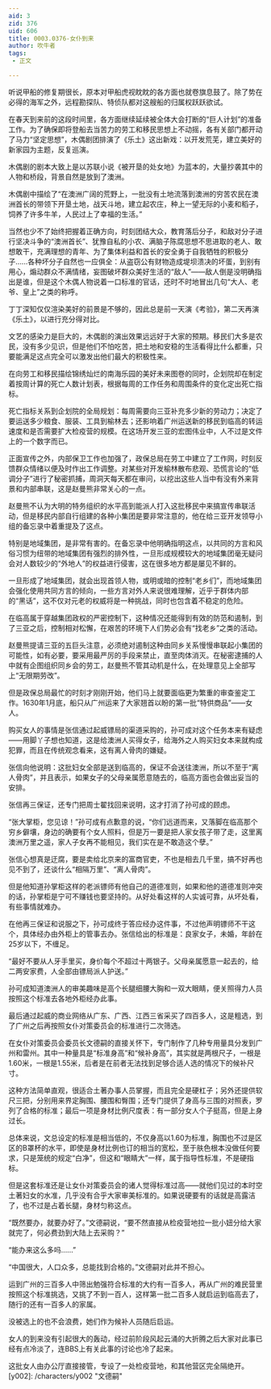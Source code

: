 ```yaml
---
aid: 3
zid: 376
uid: 606
title: 0003.0376-女仆到来
author: 吹牛者
tags: 
 - 正文

---
```




  听说甲船的修复期很长，原本对甲船虎视眈眈的各方面也就卷旗息鼓了。除了势在必得的海军之外，远程勘探队、特侦队都对这艘船的归属权跃跃欲试。

  在春天到来前的这段时间里，各方面继续延续被全体大会打断的“巨人计划”的准备工作。为了确保即将登船去当苦力的劳工和移民思想上不动摇，各有关部门都开动了马力“坚定思想”，木偶剧团排演了《乐土》这出新戏：以开发荒芜，建立美好的新家园为主题，反复巡演。

  木偶剧的剧本大致上是以苏联小说《被开垦的处女地》为蓝本的，大量抄袭其中的人物和桥段，背景自然是放到了澳洲。

  木偶剧中描绘了“在澳洲广阔的荒野上，一批没有土地流落到澳洲的穷苦农民在澳洲首长的带领下开垦土地，战天斗地，建立起农庄，种上一望无际的小麦和稻子，饲养了许多牛羊，人民过上了幸福的生活。”

  当然也少不了始终把握着正确方向，时刻团结大众，教育落后分子，和敌对分子进行坚决斗争的“澳洲首长”、犹豫自私的小农、满脑子陈腐思想不思进取的老人、敢想敢干，充满理想的青年、为了集体利益和首长的安全勇于自我牺牲的积极分子……各种坏分子自然也一应俱全：从盗窃公有财物造成堤坝溃决的坏蛋，到别有用心，煽动群众不满情绪，妄图破坏群众美好生活的“敌人”——敌人倒是没明确指出是谁，但是这个木偶人物说着一口标准的官话，还时不时地冒出几句“大人、老爷、皇上”之类的称呼。

  丁丁深知仅仅渲染美好的前景是不够的，因此总是前一天演《考验》，第二天再演《乐土》，以进行充分得对比。

  文艺的感染力是巨大的，木偶剧的演出效果远远好于大家的预期。移民们大多是农民，没有多少见识，但是他们不怕吃苦，把土地和安稳的生活看得比什么都重，只要能满足这点完全可以激发出他们最大的积极性来。

  在向劳工和移民描绘锦绣灿烂的南海乐园的美好未来图卷的同时，企划院却在制定着按周计算的死亡人数计划表，根据每周的工作任务和周围条件的变化定出死亡指标。

  死亡指标关系到企划院的全局规划：每周需要向三亚补充多少新的劳动力；决定了要运送多少粮食、服装、工具到榆林去；还影响着广州运送新的移民到临高的转运速度和是否需要扩大检疫营的规模。在这场开发三亚的宏图伟业中，人不过是文件上的一个数字而已。

  正面宣传之外，内部保卫工作也加强了，政保总局在劳工中建立了工作网，时刻反馈群众情绪以便及时作出工作调整。对某些对开发榆林散布悲观、恐慌言论的“低调分子”进行了秘密抓捕，周洞天每天都在审问，以挖出这些人当中有没有外来背景和内部串联，这是赵曼熊非常关心的一点。

  赵曼熊不认为大明的特务组织的水平高到能派人打入这批移民中来搞宣传串联活动，但是移民内部自行组建的各种小集团是要非常注意的，他在给三亚开发领导小组的备忘录中着重提及了这点。

  特别是地域集团，是非常有害的。在备忘录中他明确指明这点，以共同的方言和风俗习惯为纽带的地域集团有强烈的排外性，一旦形成规模较大的地域集团毫无疑问会对人数较少的“外地人”的权益进行侵害，这在很多地方都是屡见不鲜的。

  一旦形成了地域集团，就会出现首领人物，或明或暗的控制“老乡们”，而地域集团会强化使用共同方言的倾向，一些方言对外人来说很难理解，近乎于群体内部的“黑话”，这不仅对元老的权威将是一种挑战，同时也包含着不稳定的危险。

  在临高属于穿越集团政权的严密控制下，这种情况还能得到有效的防范和遏制，到了三亚之后，控制相对松懈，在艰苦的环境下人们势必会有“找老乡”之类的活动。

  赵曼熊提请三亚的五巨头注意，必须绝对遏制这种由同乡关系慢慢串联起小集团的可能性，如有必要，要采用最严厉的手段来禁止，直至肉体消灭。在秘密逮捕的人中就有企图组织同乡会的劳工，赵曼熊不管其动机是什么，在处理意见上全部写上“无限期劳改”。

  但是政保总局最忙的时刻才刚刚开始，他们马上就要面临更为繁重的审查鉴定工作。1630年1月底，船只从广州运来了大家翘首以盼的第一批“特供商品”——女人。

  购买女人的事情是张信通过起威镖局的渠道采购的，孙可成对这个任务本来有疑虑——用脚丫子想也知道，这是给澳洲人买得女子，给海外之人购买妇女本来就构成犯罪，而且在传统观念看来，这有离人骨肉的嫌疑。

  张信向他说明：这批妇女全部是送到临高的，保证不会送往澳洲，所以不至于“离人骨肉”，并且表示，如果女子的父母亲属愿意随去的，临高方面也会做出妥当的安排。

  张信再三保证，还专门把周士翟找回来说明，这才打消了孙可成的顾虑。

  “张大掌柜，您见谅！”孙可成有点歉意的说，“你们远道而来，又落脚在临高那个穷乡僻壤，身边的确要有个女人照料，但是万一要是把人家女孩子带了走，这里离澳洲万里之遥，家人子女再不能相见，我们实在是不敢造这个孽。”

  张信心想真是迂腐，要是卖给北京来的富商官吏，不也是相去几千里，搞不好再也见不到了，还谈什么“相隔万里”、“离人骨肉”。

  但是他知道孙掌柜这样的老派镖师有他自己的道德准则，如果和他的道德准则冲突的话，孙掌柜是宁可不赚钱也要坚持的。从好处看这样的人实诚可靠，从坏处看，有些事情就难办。

  在他再三保证和说服之下，孙可成终于答应经办这件事，不过他声明镖师不干这个，具体经办由外柜上的管事去办。张信给出的标准是：良家女子，未婚，年龄在25岁以下，不缠足。

  “最好不要从人牙手里买，身价每个不超过十两银子。父母亲属愿意一起去的，给二两安家费，人全部由镖局派人护送。”

  孙可成知道澳洲人的审美趣味是高个长腿细腰大胸和一双大眼睛，便关照得力人员按照这个标准去各地外柜经办此事。

  最后通过起威的商业网络从广东、广西、江西三省采买了四百多人，这是粗选，到了广州之后再按照女仆对策委员会的标准进行二次筛选。

  在女仆对策委员会委员长文德嗣的直接关怀下，专门制作了几种专用量具分发到广州和雷州。其中一种量具是“标准身高”和“候补身高”，其实就是两根尺子，一根是1.60米，一根是1.55米，后者是在前者无法找到足够合适人选的情况下的候补尺寸。

  这种方法简单直观，很适合土著办事人员掌握，而且完全是硬杠子；另外还提供软尺三把，分别用来界定胸围、腰围和臀围；还专门提供了身高与三围的对照表，罗列了合格的标准；最后一项是身材比例尺度表：有一部分女人个子挺高，但是上身过长。

  总体来说，文总设定的标准是相当低的，不仅身高以1.60为标准，胸围也不过是区区的B罩杯的水平，即使是身材比例也订的相当的宽松，至于肤色根本没做任何要求，只是笼统的规定“白净”，但这和“眼睛大”一样，属于指导性标准，不是硬指标。

  但是这套标准还是让女仆对策委员会的诸人觉得标准过高——就他们见过的本时空土著妇女的水准，几乎没有合乎大家审美标准的。如果说硬要有的话就是高露洁了，也不过是占着长腿，身材匀称这点。

  “既然要办，就要办好了。”文德嗣说，“要不然直接从检疫营地拉一批小妞分给大家就完了，何必费劲到大陆上去采购？”

  “能办来这么多吗……”

  “中国很大，人口众多，总能找到合格的。”文德嗣对此并不担心。

  运到广州的三百多人中筛出勉强符合标准的大约有一百多人，再从广州的难民营里按照这个标准挑选，又挑了不到一百人，这样第一批二百多人就启运到临高去了，随行的还有一百多人的家属。

  没被选上的也不会浪费，她们作为候补人员随后启运。

  女人的到来没有引起很大的轰动，经过前阶段风起云涌的大折腾之后大家对此事已经有点冷淡了，连BBS上有关此事的讨论也冷了起来。

  这批女人由办公厅直接接管，专设了一处检疫营地，和其他营区完全隔绝开。
[y002]: /characters/y002 "文德嗣"


